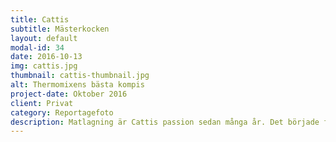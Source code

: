 ```yaml
---
title: Cattis
subtitle: Mästerkocken
layout: default
modal-id: 34
date: 2016-10-13
img: cattis.jpg
thumbnail: cattis-thumbnail.jpg
alt: Thermomixens bästa kompis
project-date: Oktober 2016
client: Privat
category: Reportagefoto
description: Matlagning är Cattis passion sedan många år. Det började förmodligen då hon som åttaåring konkurrerade med sina två systrar om den ensamstående mammans uppmärksamhet. I köket, med ett varsitt förkläde, fick mor och dotter kvalitetstid tillsammans. Cattis älskar sitt kök – induktionsspisen med tre ugnsutrymmen, alla skåp och lådor, takfönstren med dess ljusinsläpp och köksön kring vilken vänner kan vänta med ett glas i handen medan Cattis gör färdigt maten. Även matsalsbordet några meter bort, precis bredvid vinkylen, inbjuder inbjudna att prata genom dofterna från spisen. Rummets främsta krydda är nog ändå Thermomixen som är navet i all Cattis matlagning. Hon har gått ett flertal matlagningskurser, varav en för yrkeskockar. Men även om hon vill utvecklas så har ambitionen aldrig varit att jobba i ett kök. Matlagningen är och förblir en passion. Nuförtiden lagar hon mat i sällskap av sonen Xavier. Det kanske är där, på mammas höft, som han i efterhand kommer att definiera som startskottet för sitt eget matintresse.
---
```

